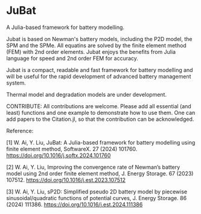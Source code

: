 # JuBat
A Julia-based framework for battery modelling. 

Jubat is based on Newman's battery models, including the P2D model, the SPM and the SPMe. All equatins are solved by the finite element method (FEM) with 2nd order elements. Jubat enjoys the benefits from Julia language for speed and 2nd order FEM for accuracy.

Jubat is a compact, readable and fast framework for battery modelling and will be useful for the rapid development of advanced battery management system.

Thermal model and degradation models are under development.

CONTRIBUTE:
All contributions are welcome. Please add all essential (and least) functions and one example to demonstrate how to use them. One can add papers to the Citation.jl, so that the contribution can be acknowledged.


Reference: 

[1]	W. Ai, Y. Liu, JuBat: A Julia-based framework for battery modelling using finite element method, SoftwareX. 27 (2024) 101760. https://doi.org/10.1016/j.softx.2024.101760

[2] W. Ai, Y. Liu, Improving the convergence rate of Newman’s battery model using 2nd order finite element method, J. Energy Storage. 67 (2023) 107512. https://doi.org/10.1016/j.est.2023.107512

[3]	W. Ai, Y. Liu, sP2D: Simplified pseudo 2D battery model by piecewise sinusoidal/quadratic functions of potential curves, J. Energy Storage. 86 (2024) 111386. https://doi.org/10.1016/j.est.2024.111386


